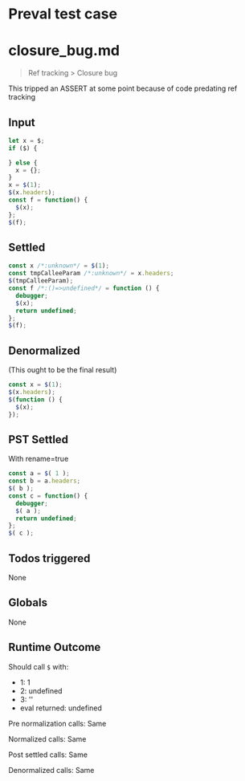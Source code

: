 # Preval test case

# closure_bug.md

> Ref tracking > Closure bug

This tripped an ASSERT at some point because of code predating ref tracking

## Input

`````js filename=intro
let x = $;
if ($) {

} else {
  x = {};
}
x = $(1);
$(x.headers);
const f = function() {
  $(x);
};
$(f);
`````


## Settled


`````js filename=intro
const x /*:unknown*/ = $(1);
const tmpCalleeParam /*:unknown*/ = x.headers;
$(tmpCalleeParam);
const f /*:()=>undefined*/ = function () {
  debugger;
  $(x);
  return undefined;
};
$(f);
`````


## Denormalized
(This ought to be the final result)

`````js filename=intro
const x = $(1);
$(x.headers);
$(function () {
  $(x);
});
`````


## PST Settled
With rename=true

`````js filename=intro
const a = $( 1 );
const b = a.headers;
$( b );
const c = function() {
  debugger;
  $( a );
  return undefined;
};
$( c );
`````


## Todos triggered


None


## Globals


None


## Runtime Outcome


Should call `$` with:
 - 1: 1
 - 2: undefined
 - 3: '<function>'
 - eval returned: undefined

Pre normalization calls: Same

Normalized calls: Same

Post settled calls: Same

Denormalized calls: Same
